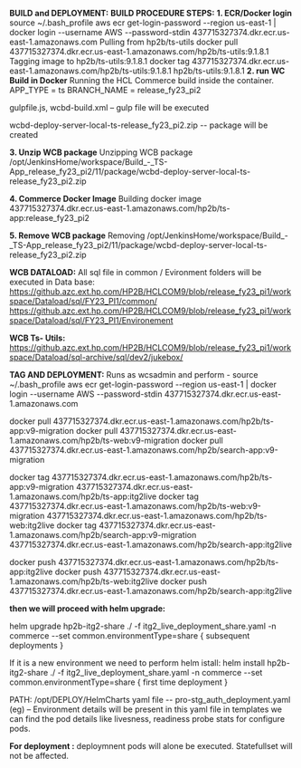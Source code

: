 **BUILD and DEPLOYMENT:**
**BUILD PROCEDURE STEPS:**
**1.	ECR/Docker login**
source ~/.bash_profile
aws ecr get-login-password --region us-east-1 | docker login --username AWS --password-stdin 437715327374.dkr.ecr.us-east-1.amazonaws.com
Pulling from hp2b/ts-utils
docker pull 437715327374.dkr.ecr.us-east-1.amazonaws.com/hp2b/ts-utils:9.1.8.1
Tagging image to hp2b/ts-utils:9.1.8.1
docker tag 437715327374.dkr.ecr.us-east-1.amazonaws.com/hp2b/ts-utils:9.1.8.1 hp2b/ts-utils:9.1.8.1
**2.	run WC Build in Docker**
Running the HCL Commerce build inside the container.
APP_TYPE     = ts
BRANCH_NAME  = release_fy23_pi2

gulpfile.js, wcbd-build.xml  – gulp file will be executed

wcbd-deploy-server-local-ts-release_fy23_pi2.zip  -- package will be created

**3.	Unzip WCB package**
Unzipping WCB package /opt/JenkinsHome/workspace/Build_-_TS-App_release_fy23_pi2/11/package/wcbd-deploy-server-local-ts-release_fy23_pi2.zip

**4.	Commerce Docker Image**
Building docker image 437715327374.dkr.ecr.us-east-1.amazonaws.com/hp2b/ts-app:release_fy23_pi2

**5.	Remove WCB package**
Removing /opt/JenkinsHome/workspace/Build_-_TS-App_release_fy23_pi2/11/package/wcbd-deploy-server-local-ts-release_fy23_pi2.zip

**WCB DATALOAD:**
All sql file in common / Evironment folders will be executed in Data base:
https://github.azc.ext.hp.com/HP2B/HCLCOM9/blob/release_fy23_pi1/workspace/Dataload/sql/FY23_PI1/common/
https://github.azc.ext.hp.com/HP2B/HCLCOM9/blob/release_fy23_pi1/workspace/Dataload/sql/FY23_PI1/Environement

**WCB Ts- Utils:**
https://github.azc.ext.hp.com/HP2B/HCLCOM9/blob/release_fy23_pi1/workspace/Dataload/sql-archive/sql/dev2/jukebox/ 


**TAG AND DEPLOYMENT:**
Runs as wcsadmin and perform - source ~/.bash_profile
aws ecr get-login-password --region us-east-1 | docker login --username AWS --password-stdin 437715327374.dkr.ecr.us-east-1.amazonaws.com

docker pull 437715327374.dkr.ecr.us-east-1.amazonaws.com/hp2b/ts-app:v9-migration 
docker pull 437715327374.dkr.ecr.us-east-1.amazonaws.com/hp2b/ts-web:v9-migration 
docker pull 437715327374.dkr.ecr.us-east-1.amazonaws.com/hp2b/search-app:v9-migration 

docker tag 437715327374.dkr.ecr.us-east-1.amazonaws.com/hp2b/ts-app:v9-migration  437715327374.dkr.ecr.us-east-1.amazonaws.com/hp2b/ts-app:itg2live
docker tag 437715327374.dkr.ecr.us-east-1.amazonaws.com/hp2b/ts-web:v9-migration  437715327374.dkr.ecr.us-east-1.amazonaws.com/hp2b/ts-web:itg2live
docker tag 437715327374.dkr.ecr.us-east-1.amazonaws.com/hp2b/search-app:v9-migration  437715327374.dkr.ecr.us-east-1.amazonaws.com/hp2b/search-app:itg2live

docker push 437715327374.dkr.ecr.us-east-1.amazonaws.com/hp2b/ts-app:itg2live 
docker push 437715327374.dkr.ecr.us-east-1.amazonaws.com/hp2b/ts-web:itg2live
docker push 437715327374.dkr.ecr.us-east-1.amazonaws.com/hp2b/search-app:itg2live

**then we will proceed with helm upgrade:**

helm upgrade hp2b-itg2-share ./ -f itg2_live_deployment_share.yaml -n commerce --set common.environmentType=share { subsequent deployments }

If it is a new environment we need to perform helm istall:
helm install hp2b-itg2-share ./ -f itg2_live_deployment_share.yaml -n commerce --set common.environmentType=share { first time deployment }

PATH: /opt/DEPLOY/HelmCharts
yaml file -- pro-stg_auth_deployment.yaml (eg) – Environment details will be present in this yaml file
in templates we can find the pod details like livesness, readiness probe stats for configure pods.

**For deployment :**
deploymnent pods will alone be executed.
Statefullset will not be affected.

